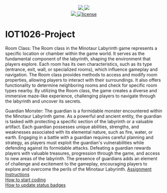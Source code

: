<p align="center">
	<a href="https://github.com/dev12ka3/IOT1026-Project/actions/workflows/ci.yml">
    <img src="https://github.com/dev12ka3/IOT1026-Project/actions/workflows/ci.yml/badge.svg"/>
    </a>
	<a href="https://github.com/dev12ka3/IOT1026-Project/actions/workflows/formatting.yml">
    <img src="https://github.com/dev12ka3/IOT1026-Project/actions/workflows/formatting.yml/badge.svg"/>
	<br/>
    <a href="https://codecov.io/gh/dev12ka3/IOT1026-Project" > 
    <img src="https://codecov.io/gh/dev12ka3/IOT1026-Project/branch/main/graph/badge.svg?token=JS0857X5JD"/> 
	<img title="MIT License" alt="license" src="https://img.shields.io/badge/license-MIT-informational?style=flat-square">	
    </a>
</p>

# IOT1026-Project
Room Class: The Room class in the Minotaur Labyrinth game represents a specific location or chamber within the game world. It serves as the fundamental component of the labyrinth, shaping the environment that players explore. Each room has its own characteristics, such as its type (entrance, exit, wall, or specialized rooms), which influence gameplay and navigation. The Room class provides methods to access and modify room properties, allowing players to interact with their surroundings. It also offers functionality to determine neighboring rooms and check for specific room types nearby. By utilizing the Room class, the game creates a diverse and immersive maze-like experience, challenging players to navigate through the labyrinth and uncover its secrets.

Guardian Monster: The guardian is a formidable monster encountered within the Minotaur Labyrinth game. As a powerful and ancient entity, the guardian is tasked with protecting a specific section of the labyrinth or a valuable artifact. Each guardian possesses unique abilities, strengths, and weaknesses associated with its elemental nature, such as fire, water, or earth. Engaging in a battle with a guardian requires careful planning and strategy, as players must exploit the guardian's vulnerabilities while defending against its formidable attacks. Defeating a guardian rewards players with valuable treasures, progression through the game, and access to new areas of the labyrinth. The presence of guardians adds an element of challenge and excitement to the gameplay, encouraging players to explore and overcome the perils of the Minotaur Labyrinth.
[Assignment Instructions](docs/instructions.md)  
[How to start coding](docs/how-to-use.md)  
[How to update status badges](docs/how-to-update-badges.md)
